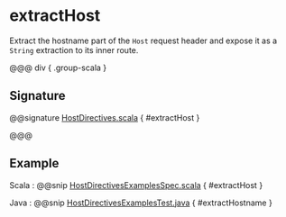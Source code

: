 # extractHost

Extract the hostname part of the `Host` request header and expose it as a `String` extraction
to its inner route.

@@@ div { .group-scala }

## Signature

@@signature [HostDirectives.scala]($akka-http$/akka-http/src/main/scala/akka/http/scaladsl/server/directives/HostDirectives.scala) { #extractHost }

@@@

## Example

Scala
:  @@snip [HostDirectivesExamplesSpec.scala]($test$/scala/docs/http/scaladsl/server/directives/HostDirectivesExamplesSpec.scala) { #extractHost }

Java
:  @@snip [HostDirectivesExamplesTest.java]($test$/java/docs/http/javadsl/server/directives/HostDirectivesExamplesTest.java) { #extractHostname }
